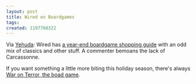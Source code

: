 ```yaml
---
layout: post
title: Wired on Boardgames
tags: 
created: 1197760322
---
```

Via [Yehuda](http://jergames.blogspot.com/2007/12/go-wired-magazine.html):  Wired has [a year-end boardgame shopping guide](http://www.wired.com/culture/lifestyle/multimedia/2007/12/YE_best_boardgames?slide=1&slideView=1) with an odd mix of classics and other stuff.  A commenter bemoans the lack of Carcassonne.

If you want something a little more biting this holiday season, there's always [War on Terror, the boad game](http://www.waronterrortheboardgame.com/).
